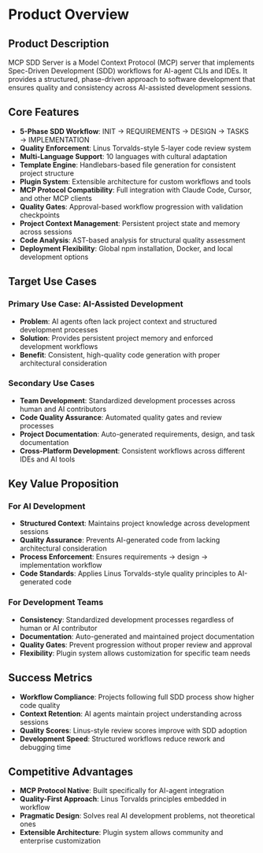 # Product Overview

## Product Description
MCP SDD Server is a Model Context Protocol (MCP) server that implements Spec-Driven Development (SDD) workflows for AI-agent CLIs and IDEs. It provides a structured, phase-driven approach to software development that ensures quality and consistency across AI-assisted development sessions.

## Core Features
- **5-Phase SDD Workflow**: INIT → REQUIREMENTS → DESIGN → TASKS → IMPLEMENTATION
- **Quality Enforcement**: Linus Torvalds-style 5-layer code review system
- **Multi-Language Support**: 10 languages with cultural adaptation
- **Template Engine**: Handlebars-based file generation for consistent project structure
- **Plugin System**: Extensible architecture for custom workflows and tools
- **MCP Protocol Compatibility**: Full integration with Claude Code, Cursor, and other MCP clients
- **Quality Gates**: Approval-based workflow progression with validation checkpoints
- **Project Context Management**: Persistent project state and memory across sessions
- **Code Analysis**: AST-based analysis for structural quality assessment
- **Deployment Flexibility**: Global npm installation, Docker, and local development options

## Target Use Cases

### Primary Use Case: AI-Assisted Development
- **Problem**: AI agents often lack project context and structured development processes
- **Solution**: Provides persistent project memory and enforced development workflows
- **Benefit**: Consistent, high-quality code generation with proper architectural consideration

### Secondary Use Cases
- **Team Development**: Standardized development processes across human and AI contributors
- **Code Quality Assurance**: Automated quality gates and review processes
- **Project Documentation**: Auto-generated requirements, design, and task documentation
- **Cross-Platform Development**: Consistent workflows across different IDEs and AI tools

## Key Value Proposition

### For AI Development
- **Structured Context**: Maintains project knowledge across development sessions
- **Quality Assurance**: Prevents AI-generated code from lacking architectural consideration
- **Process Enforcement**: Ensures requirements → design → implementation workflow
- **Code Standards**: Applies Linus Torvalds-style quality principles to AI-generated code

### For Development Teams
- **Consistency**: Standardized development processes regardless of human or AI contributor
- **Documentation**: Auto-generated and maintained project documentation
- **Quality Gates**: Prevent progression without proper review and approval
- **Flexibility**: Plugin system allows customization for specific team needs

## Success Metrics
- **Workflow Compliance**: Projects following full SDD process show higher code quality
- **Context Retention**: AI agents maintain project understanding across sessions
- **Quality Scores**: Linus-style review scores improve with SDD adoption
- **Development Speed**: Structured workflows reduce rework and debugging time

## Competitive Advantages
- **MCP Protocol Native**: Built specifically for AI-agent integration
- **Quality-First Approach**: Linus Torvalds principles embedded in workflow
- **Pragmatic Design**: Solves real AI development problems, not theoretical ones
- **Extensible Architecture**: Plugin system allows community and enterprise customization
